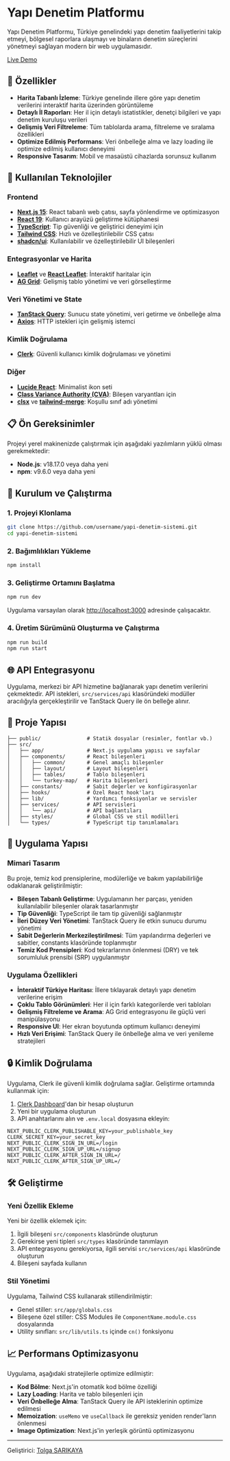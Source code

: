 # Yapı Denetim Platformu

Yapı Denetim Platformu, Türkiye genelindeki yapı denetim faaliyetlerini takip etmeyi, bölgesel raporlara ulaşmayı ve binaların denetim süreçlerini yönetmeyi sağlayan modern bir web uygulamasıdır.

<a href="https://yapi-denet.vercel.app/">Live Demo</a>

## 🌟 Özellikler

- **Harita Tabanlı İzleme**: Türkiye genelinde illere göre yapı denetim verilerini interaktif harita üzerinden görüntüleme
- **Detaylı İl Raporları**: Her il için detaylı istatistikler, denetçi bilgileri ve yapı denetim kuruluşu verileri
- **Gelişmiş Veri Filtreleme**: Tüm tablolarda arama, filtreleme ve sıralama özellikleri
- **Optimize Edilmiş Performans**: Veri önbelleğe alma ve lazy loading ile optimize edilmiş kullanıcı deneyimi
- **Responsive Tasarım**: Mobil ve masaüstü cihazlarda sorunsuz kullanım

## 🔧 Kullanılan Teknolojiler

### Frontend
- **[Next.js 15](https://nextjs.org/)**: React tabanlı web çatısı, sayfa yönlendirme ve optimizasyon
- **[React 19](https://react.dev/)**: Kullanıcı arayüzü geliştirme kütüphanesi
- **[TypeScript](https://www.typescriptlang.org/)**: Tip güvenliği ve geliştirici deneyimi için
- **[Tailwind CSS](https://tailwindcss.com/)**: Hızlı ve özelleştirilebilir CSS çatısı
- **[shadcn/ui](https://ui.shadcn.com/)**: Kullanılabilir ve özelleştirilebilir UI bileşenleri

### Entegrasyonlar ve Harita
- **[Leaflet](https://leafletjs.com/)** ve **[React Leaflet](https://react-leaflet.js.org/)**: İnteraktif haritalar için
- **[AG Grid](https://www.ag-grid.com/)**: Gelişmiş tablo yönetimi ve veri görselleştirme

### Veri Yönetimi ve State
- **[TanStack Query](https://tanstack.com/query)**: Sunucu state yönetimi, veri getirme ve önbelleğe alma
- **[Axios](https://axios-http.com/)**: HTTP istekleri için gelişmiş istemci

### Kimlik Doğrulama
- **[Clerk](https://clerk.com/)**: Güvenli kullanıcı kimlik doğrulaması ve yönetimi

### Diğer
- **[Lucide React](https://lucide.dev/guide/packages/lucide-react)**: Minimalist ikon seti
- **[Class Variance Authority (CVA)](https://cva.style/docs)**: Bileşen varyantları için
- **[clsx](https://github.com/lukeed/clsx)** ve **[tailwind-merge](https://github.com/dcastil/tailwind-merge)**: Koşullu sınıf adı yönetimi

## 📋 Ön Gereksinimler

Projeyi yerel makinenizde çalıştırmak için aşağıdaki yazılımların yüklü olması gerekmektedir:

- **Node.js**: v18.17.0 veya daha yeni
- **npm**: v9.6.0 veya daha yeni

## 🚀 Kurulum ve Çalıştırma

### 1. Projeyi Klonlama

```bash
git clone https://github.com/username/yapi-denetim-sistemi.git
cd yapi-denetim-sistemi
```

### 2. Bağımlılıkları Yükleme

```bash
npm install
```

### 3. Geliştirme Ortamını Başlatma

```bash
npm run dev
```

Uygulama varsayılan olarak [http://localhost:3000](http://localhost:3000) adresinde çalışacaktır.

### 4. Üretim Sürümünü Oluşturma ve Çalıştırma

```bash
npm run build
npm run start
```

## 🌐 API Entegrasyonu

Uygulama, merkezi bir API hizmetine bağlanarak yapı denetim verilerini çekmektedir. API istekleri, `src/services/api` klasöründeki modüller aracılığıyla gerçekleştirilir ve TanStack Query ile ön belleğe alınır.

## 📁 Proje Yapısı

```
├── public/               # Statik dosyalar (resimler, fontlar vb.)
├── src/
│   ├── app/              # Next.js uygulama yapısı ve sayfalar
│   ├── components/       # React bileşenleri
│   │   ├── common/       # Genel amaçlı bileşenler
│   │   ├── layout/       # Layout bileşenleri
│   │   ├── tables/       # Tablo bileşenleri
│   │   └── turkey-map/   # Harita bileşenleri
│   ├── constants/        # Sabit değerler ve konfigürasyonlar
│   ├── hooks/            # Özel React hook'ları
│   ├── lib/              # Yardımcı fonksiyonlar ve servisler
│   ├── services/         # API servisleri
│   │   └── api/          # API bağlantıları
│   ├── styles/           # Global CSS ve stil modülleri
│   └── types/            # TypeScript tip tanımlamaları
```

## 🧩 Uygulama Yapısı

### Mimari Tasarım

Bu proje, temiz kod prensiplerine, modülerliğe ve bakım yapılabilirliğe odaklanarak geliştirilmiştir:

- **Bileşen Tabanlı Geliştirme**: Uygulamanın her parçası, yeniden kullanılabilir bileşenler olarak tasarlanmıştır
- **Tip Güvenliği**: TypeScript ile tam tip güvenliği sağlanmıştır
- **İleri Düzey Veri Yönetimi**: TanStack Query ile etkin sunucu durumu yönetimi
- **Sabit Değerlerin Merkezileştirilmesi**: Tüm yapılandırma değerleri ve sabitler, constants klasöründe toplanmıştır
- **Temiz Kod Prensipleri**: Kod tekrarlarının önlenmesi (DRY) ve tek sorumluluk prensibi (SRP) uygulanmıştır

### Uygulama Özellikleri

- **İnteraktif Türkiye Haritası**: İllere tıklayarak detaylı yapı denetim verilerine erişim
- **Çoklu Tablo Görünümleri**: Her il için farklı kategorilerde veri tabloları
- **Gelişmiş Filtreleme ve Arama**: AG Grid entegrasyonu ile güçlü veri manipülasyonu
- **Responsive UI**: Her ekran boyutunda optimum kullanıcı deneyimi
- **Hızlı Veri Erişimi**: TanStack Query ile önbelleğe alma ve veri yenileme stratejileri

## 🔒 Kimlik Doğrulama

Uygulama, Clerk ile güvenli kimlik doğrulama sağlar. Geliştirme ortamında kullanmak için:

1. [Clerk Dashboard](https://dashboard.clerk.com/)'dan bir hesap oluşturun
2. Yeni bir uygulama oluşturun
3. API anahtarlarını alın ve `.env.local` dosyasına ekleyin:

```
NEXT_PUBLIC_CLERK_PUBLISHABLE_KEY=your_publishable_key
CLERK_SECRET_KEY=your_secret_key
NEXT_PUBLIC_CLERK_SIGN_IN_URL=/login
NEXT_PUBLIC_CLERK_SIGN_UP_URL=/signup
NEXT_PUBLIC_CLERK_AFTER_SIGN_IN_URL=/
NEXT_PUBLIC_CLERK_AFTER_SIGN_UP_URL=/
```

## 🛠️ Geliştirme

### Yeni Özellik Ekleme

Yeni bir özellik eklemek için:

1. İlgili bileşeni `src/components` klasöründe oluşturun
2. Gerekirse yeni tipleri `src/types` klasöründe tanımlayın
3. API entegrasyonu gerekiyorsa, ilgili servisi `src/services/api` klasöründe oluşturun
4. Bileşeni sayfada kullanın

### Stil Yönetimi

Uygulama, Tailwind CSS kullanarak stillendirilmiştir:

- Genel stiller: `src/app/globals.css`
- Bileşene özel stiller: CSS Modules ile `ComponentName.module.css` dosyalarında
- Utility sınıfları: `src/lib/utils.ts` içinde `cn()` fonksiyonu


## 📈 Performans Optimizasyonu

Uygulama, aşağıdaki stratejilerle optimize edilmiştir:

- **Kod Bölme**: Next.js'in otomatik kod bölme özelliği
- **Lazy Loading**: Harita ve tablo bileşenleri için
- **Veri Önbelleğe Alma**: TanStack Query ile API isteklerinin optimize edilmesi
- **Memoization**: `useMemo` ve `useCallback` ile gereksiz yeniden render'ların önlenmesi
- **Image Optimization**: Next.js'in yerleşik görüntü optimizasyonu

---

Geliştirici: [Tolga SARIKAYA](https://github.com/tolgasarikaya)

